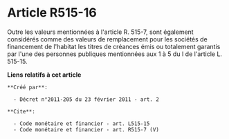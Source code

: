 # Article R515-16

Outre les valeurs mentionnées à l'article R. 515-7, sont également considérés comme des valeurs de remplacement pour les
sociétés de financement de l'habitat les titres de créances émis ou totalement garantis par l'une des personnes publiques
mentionnées aux 1 à 5 du I de l'article L. 515-15.

**Liens relatifs à cet article**

	**Créé par**:

	  - Décret n°2011-205 du 23 février 2011 - art. 2

	**Cite**:

	  - Code monétaire et financier - art. L515-15
	  - Code monétaire et financier - art. R515-7 (V)
